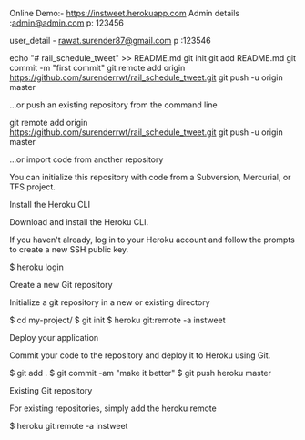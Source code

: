 Online Demo:- https://instweet.herokuapp.com
Admin details :admin@admin.com
p: 123456

user_detail - rawat.surender87@gmail.com
p :123546

echo "# rail_schedule_tweet" >> README.md
git init
git add README.md
git commit -m "first commit"
git remote add origin https://github.com/surenderrwt/rail_schedule_tweet.git
git push -u origin master

…or push an existing repository from the command line

git remote add origin https://github.com/surenderrwt/rail_schedule_tweet.git
git push -u origin master

…or import code from another repository

You can initialize this repository with code from a Subversion, Mercurial, or TFS project.




Install the Heroku CLI

Download and install the Heroku CLI.

If you haven't already, log in to your Heroku account and follow the prompts to create a new SSH public key.

$ heroku login

Create a new Git repository

Initialize a git repository in a new or existing directory

$ cd my-project/
$ git init
$ heroku git:remote -a instweet

Deploy your application

Commit your code to the repository and deploy it to Heroku using Git.

$ git add .
$ git commit -am "make it better"
$ git push heroku master

Existing Git repository

For existing repositories, simply add the heroku remote

$ heroku git:remote -a instweet




